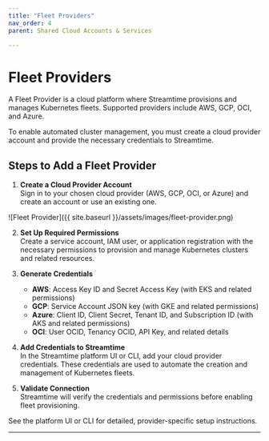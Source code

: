 ```yaml
---
title: "Fleet Providers"
nav_order: 4
parent: Shared Cloud Accounts & Services

---
```


# Fleet Providers

A Fleet Provider is a cloud platform where Streamtime provisions and manages Kubernetes fleets. Supported providers include AWS, GCP, OCI, and Azure.

To enable automated cluster management, you must create a cloud provider account and provide the necessary credentials to Streamtime.

## Steps to Add a Fleet Provider

1. **Create a Cloud Provider Account**  
   Sign in to your chosen cloud provider (AWS, GCP, OCI, or Azure) and create an account or use an existing one.

![Fleet Provider]({{ site.baseurl }}/assets/images/fleet-provider.png)

2. **Set Up Required Permissions**  
   Create a service account, IAM user, or application registration with the necessary permissions to provision and manage Kubernetes clusters and related resources.

3. **Generate Credentials**  
   - **AWS**: Access Key ID and Secret Access Key (with EKS and related permissions)
   - **GCP**: Service Account JSON key (with GKE and related permissions)
   - **Azure**: Client ID, Client Secret, Tenant ID, and Subscription ID (with AKS and related permissions)
   - **OCI**: User OCID, Tenancy OCID, API Key, and related details

4. **Add Credentials to Streamtime**  
   In the Streamtime platform UI or CLI, add your cloud provider credentials. These credentials are used to automate the creation and management of Kubernetes fleets.

5. **Validate Connection**  
   Streamtime will verify the credentials and permissions before enabling fleet provisioning.

See the platform UI or CLI for detailed, provider-specific setup instructions.

---